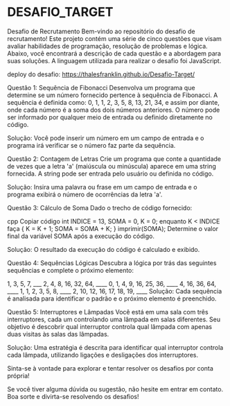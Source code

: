 # DESAFIO_TARGET
Desafio de Recrutamento
Bem-vindo ao repositório do desafio de recrutamento! Este projeto contém uma série de cinco questões que visam avaliar habilidades de programação, resolução de problemas e lógica. Abaixo, você encontrará a descrição de cada questão e a abordagem para suas soluções.
A linguagem utilizada para realizar o desafio foi JavaScript.

deploy do desafio: https://thalesfranklin.github.io/Desafio-Target/

Questão 1: Sequência de Fibonacci
Desenvolva um programa que determine se um número fornecido pertence à sequência de Fibonacci. A sequência é definida como: 0, 1, 1, 2, 3, 5, 8, 13, 21, 34, e assim por diante, onde cada número é a soma dos dois números anteriores. O número pode ser informado por qualquer meio de entrada ou definido diretamente no código.

Solução: Você pode inserir um número em um campo de entrada e o programa irá verificar se o número faz parte da sequência.

Questão 2: Contagem de Letras
Crie um programa que conte a quantidade de vezes que a letra 'a' (maiúscula ou minúscula) aparece em uma string fornecida. A string pode ser entrada pelo usuário ou definida no código.

Solução: Insira uma palavra ou frase em um campo de entrada e o programa exibirá o número de ocorrências da letra 'a'.

Questão 3: Cálculo de Soma
Dado o trecho de código fornecido:

cpp
Copiar código
int INDICE = 13, SOMA = 0, K = 0;
enquanto K < INDICE faça
{
    K = K + 1;
    SOMA = SOMA + K;
}
imprimir(SOMA);
Determine o valor final da variável SOMA após a execução do código.

Solução: O resultado da execução do código é calculado e exibido.

Questão 4: Sequências Lógicas
Descubra a lógica por trás das seguintes sequências e complete o próximo elemento:

1, 3, 5, 7, ___
2, 4, 8, 16, 32, 64, ____
0, 1, 4, 9, 16, 25, 36, ____
4, 16, 36, 64, ____
1, 1, 2, 3, 5, 8, ____
2, 10, 12, 16, 17, 18, 19, ____
Solução: Cada sequência é analisada para identificar o padrão e o próximo elemento é preenchido.

Questão 5: Interruptores e Lâmpadas
Você está em uma sala com três interruptores, cada um controlando uma lâmpada em salas diferentes. Seu objetivo é descobrir qual interruptor controla qual lâmpada com apenas duas visitas às salas das lâmpadas.

Solução: Uma estratégia é descrita para identificar qual interruptor controla cada lâmpada, utilizando ligações e desligações dos interruptores.

Sinta-se à vontade para explorar e tentar resolver os desafios por conta própria!

Se você tiver alguma dúvida ou sugestão, não hesite em entrar em contato. Boa sorte e divirta-se resolvendo os desafios!
